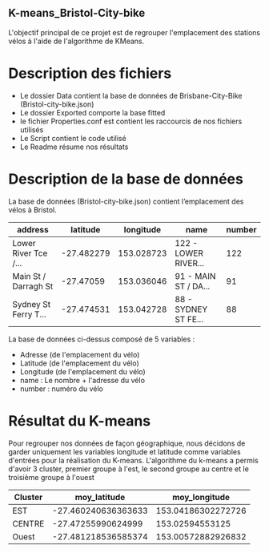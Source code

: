 ## K-means_Bristol-City-bike

L'objectif principal de ce projet est de regrouper l'emplacement des stations vélos à l'aide de l'algorithme de KMeans. 

# Description des fichiers

* Le dossier Data contient la base de données de Brisbane-City-Bike (Bristol-city-bike.json) 
* Le dossier Exported comporte la base fitted
* le fichier Properties.conf est contient les raccourcis de nos fichiers utilisés
* Le Script contient le code utilisé 
* Le Readme résume nos résultats

# Description de la base de données

La base de données (Bristol-city-bike.json) contient l’emplacement des vélos à Bristol. 

| address            | latitude | longitude| name	              | number |
|--------------------|----------|----------|--------------------|--------|
|Lower River Tce /...|-27.482279|153.028723|122 - LOWER RIVER...|	  122  |
|Main St / Darragh St| -27.47059|153.036046|91 - MAIN ST / DA...|    91  |
|Sydney St Ferry T...|-27.474531|153.042728|88 - SYDNEY ST FE...|    88  |

La base de données ci-dessus composé de 5 variables : 

* Adresse (de l'emplacement du vélo)
* Latitude (de l'emplacement du vélo) 
* Longitude (de l'emplacement du vélo)  
* name : Le nombre + l'adresse du vélo
* number : numéro du vélo 

# Résultat du K-means
Pour regrouper nos données de façon géographique, nous décidons de garder uniquement les variables longitude et latitude comme variables d'entrées pour la réalisation du K-means. 
L'algorithme du k-means a permis d'avoir 3 cluster, premier groupe à l'est, le second groupe au centre et le troisième groupe à l'ouest 

|Cluster   |       moy_latitude|     moy_longitude|
|----------|-------------------|------------------|
|EST       |-27.460240636363633|153.04186302272726|
| CENTRE   | -27.47255990624999|   153.02594553125|
|  Ouest   |-27.481218536585374|153.00572882926832|
